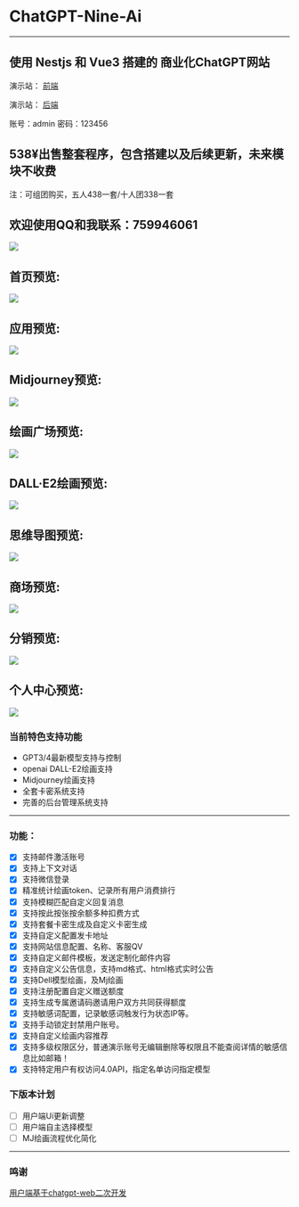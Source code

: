 # ChatGPT-Nine-Ai
---
使用 Nestjs 和 Vue3 搭建的 商业化ChatGPT网站
---

演示站： [前端](https://mybot.cc)

演示站： [后端](https://mybot.cc/nineai/admin/#/login)

账号：admin 密码：123456

538¥出售整套程序，包含搭建以及后续更新，未来模块不收费
---
注：可组团购买，五人438一套/十人团338一套


欢迎使用QQ和我联系：759946061
---
![](https://i.postimg.cc/mk9W1BPH/Wechat-IMG635.jpg)

首页预览:
---
![](https://i.postimg.cc/pLqhLcMC/1111.png)

应用预览:
---
![](https://i.postimg.cc/KjP4SJ5n/2222.png)

Midjourney预览:
---
![](https://i.postimg.cc/L5Khbrj9/333.png)

绘画广场预览:
---
![](https://s1.ax1x.com/2023/07/03/pCr3Fld.png)

DALL·E2绘画预览:
---
![](https://i.postimg.cc/mrkcz3bs/4444.png)

思维导图预览:
---
![](https://i.postimg.cc/pdSmD9Tn/5555.png)

商场预览:
---
![](https://i.postimg.cc/nVBXDhtC/7777.png)

分销预览:
---
![](https://i.postimg.cc/k4tBwn6Y/8888.png)

个人中心预览:
---
![](https://i.postimg.cc/jSsnK0mC/99.png)



### 当前特色支持功能
- GPT3/4最新模型支持与控制
- openai DALL-E2绘画支持
- Midjourney绘画支持
- 全套卡密系统支持
- 完善的后台管理系统支持
---
### 功能：
- [x] 支持邮件激活账号
- [x] 支持上下文对话
- [x] 支持微信登录
- [x] 精准统计绘画token、记录所有用户消费排行
- [x] 支持模糊匹配自定义回复消息
- [x] 支持按此按张按余额多种扣费方式
- [x] 支持套餐卡密生成及自定义卡密生成
- [x] 支持自定义配置发卡地址
- [x] 支持网站信息配置、名称、客服QV
- [x] 支持自定义邮件模板，发送定制化邮件内容
- [x] 支持自定义公告信息，支持md格式、html格式实时公告
- [x] 支持Dell模型绘画，及Mj绘画
- [x] 支持注册配置自定义赠送额度
- [x] 支持生成专属邀请码邀请用户双方共同获得额度
- [x] 支持敏感词配置，记录敏感词触发行为状态IP等。
- [x] 支持手动锁定封禁用户账号。
- [x] 支持自定义绘画内容推荐
- [x] 支持多级权限区分，普通演示账号无编辑删除等权限且不能查阅详情的敏感信息比如邮箱！
- [x] 支持特定用户有权访问4.0API，指定名单访问指定模型

### 下版本计划
- [ ] 用户端Ui更新调整
- [ ] 用户端自主选择模型
- [ ] MJ绘画流程优化简化
---

### 鸣谢
[用户端基于chatgpt-web二次开发](https://github.com/Chanzhaoyu/chatgpt-web)
